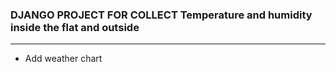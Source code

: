 ### DJANGO PROJECT FOR COLLECT Temperature and humidity inside the flat and outside
 


---------------------
- Add weather chart
